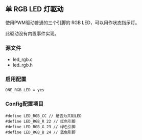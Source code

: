 ## 单 RGB LED 灯驱动

使用PWM驱动普通的三个引脚的 RGB LED，可以用作状态指示灯。

此驱动没有内置事件实现。

### 源文件
- led_rgb.c
- led_rgb.h

### 启用配置
```
ONE_RGB_LED = yes
```

### Config配置项目
```
#define LED_RGB_CC // 是否为共阴LED
#define LED_RGB_R 22 // 红色引脚 
#define LED_RGB_G 23 // 绿色引脚
#define LED_RGB_B 24 // 蓝色引脚
```
